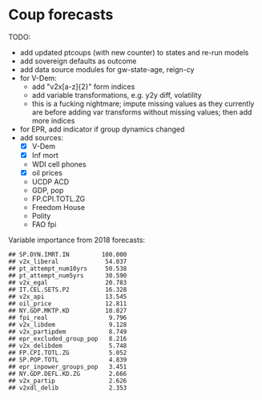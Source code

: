 Coup forecasts
==============

TODO:

- add updated ptcoups (with new counter) to states and re-run models
- add sovereign defaults as outcome
- add data source modules for gw-state-age, reign-cy
- for V-Dem:
  + add "v2x[a-z]{2}" form indices
  + add variable transformations, e.g. y2y diff, volatility
  + this is a fucking nightmare; impute missing values as they currently are
    before adding var transforms without missing values; then add more indices
- for EPR, add indicator if group dynamics changed 
- add sources:
  - [x] V-Dem
  - [x] Inf mort
  - WDI cell phones
  - [x] oil prices
  - UCDP ACD
  - GDP, pop
  - FP.CPI.TOTL.ZG
  - Freedom House
  - Polity
  - FAO fpi
  
  
Variable importance from 2018 forecasts:

```
## SP.DYN.IMRT.IN         100.000
## v2x_liberal             54.037
## pt_attempt_num10yrs     50.538
## pt_attempt_num5yrs      30.590
## v2x_egal                20.783
## IT.CEL.SETS.P2          16.328
## v2x_api                 13.545
## oil_price               12.811
## NY.GDP.MKTP.KD          10.827
## fpi_real                 9.796
## v2x_libdem               9.128
## v2x_partipdem            8.749
## epr_excluded_group_pop   8.216
## v2x_delibdem             5.748
## FP.CPI.TOTL.ZG           5.052
## SP.POP.TOTL              4.839
## epr_inpower_groups_pop   3.451
## NY.GDP.DEFL.KD.ZG        2.666
## v2x_partip               2.626
## v2xdl_delib              2.353
```